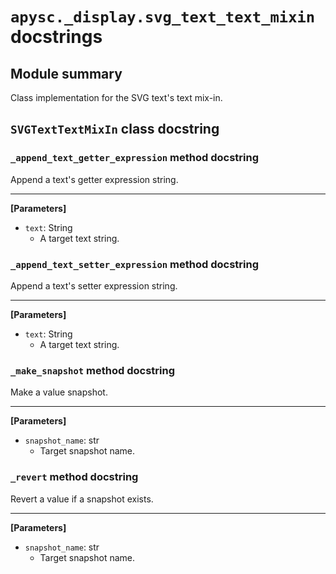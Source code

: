 # `apysc._display.svg_text_text_mixin` docstrings

## Module summary

Class implementation for the SVG text's text mix-in.

## `SVGTextTextMixIn` class docstring

### `_append_text_getter_expression` method docstring

Append a text's getter expression string.<hr>

**[Parameters]**

- `text`: String
  - A target text string.

### `_append_text_setter_expression` method docstring

Append a text's setter expression string.<hr>

**[Parameters]**

- `text`: String
  - A target text string.

### `_make_snapshot` method docstring

Make a value snapshot.<hr>

**[Parameters]**

- `snapshot_name`: str
  - Target snapshot name.

### `_revert` method docstring

Revert a value if a snapshot exists.<hr>

**[Parameters]**

- `snapshot_name`: str
  - Target snapshot name.